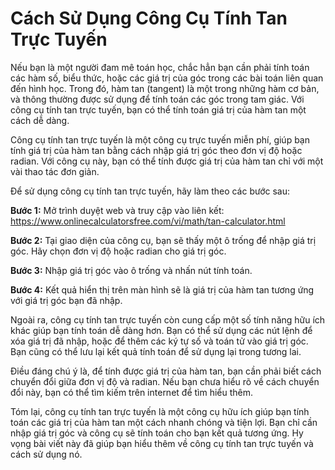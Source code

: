Cách Sử Dụng Công Cụ Tính Tan Trực Tuyến
========================================

Nếu bạn là một người đam mê toán học, chắc hẳn bạn cần phải tính toán các hàm số, biểu thức, hoặc các giá trị của góc trong các bài toán liên quan đến hình học. Trong đó, hàm tan (tangent) là một trong những hàm cơ bản, và thông thường được sử dụng để tính toán các góc trong tam giác. Với công cụ tính tan trực tuyến, bạn có thể tính toán giá trị của hàm tan một cách dễ dàng.

Công cụ tính tan trực tuyến là một công cụ trực tuyến miễn phí, giúp bạn tính giá trị của hàm tan bằng cách nhập giá trị góc theo đơn vị độ hoặc radian. Với công cụ này, bạn có thể tính được giá trị của hàm tan chỉ với một vài thao tác đơn giản.

Để sử dụng công cụ tính tan trực tuyến, hãy làm theo các bước sau:

**Bước 1:** Mở trình duyệt web và truy cập vào liên kết: <https://www.onlinecalculatorsfree.com/vi/math/tan-calculator.html>

**Bước 2:** Tại giao diện của công cụ, bạn sẽ thấy một ô trống để nhập giá trị góc. Hãy chọn đơn vị độ hoặc radian cho giá trị góc.

**Bước 3:** Nhập giá trị góc vào ô trống và nhấn nút tính toán.

**Bước 4:** Kết quả hiển thị trên màn hình sẽ là giá trị của hàm tan tương ứng với giá trị góc bạn đã nhập.

Ngoài ra, công cụ tính tan trực tuyến còn cung cấp một số tính năng hữu ích khác giúp bạn tính toán dễ dàng hơn. Bạn có thể sử dụng các nút lệnh để xóa giá trị đã nhập, hoặc để thêm các ký tự số và toán tử vào giá trị góc. Bạn cũng có thể lưu lại kết quả tính toán để sử dụng lại trong tương lai.

Điều đáng chú ý là, để tính được giá trị của hàm tan, bạn cần phải biết cách chuyển đổi giữa đơn vị độ và radian. Nếu bạn chưa hiểu rõ về cách chuyển đổi này, bạn có thể tìm kiếm trên internet để tìm hiểu thêm.

Tóm lại, công cụ tính tan trực tuyến là một công cụ hữu ích giúp bạn tính toán các giá trị của hàm tan một cách nhanh chóng và tiện lợi. Bạn chỉ cần nhập giá trị góc và công cụ sẽ tính toán cho bạn kết quả tương ứng. Hy vọng bài viết này đã giúp bạn hiểu thêm về công cụ tính tan trực tuyến và cách sử dụng nó.